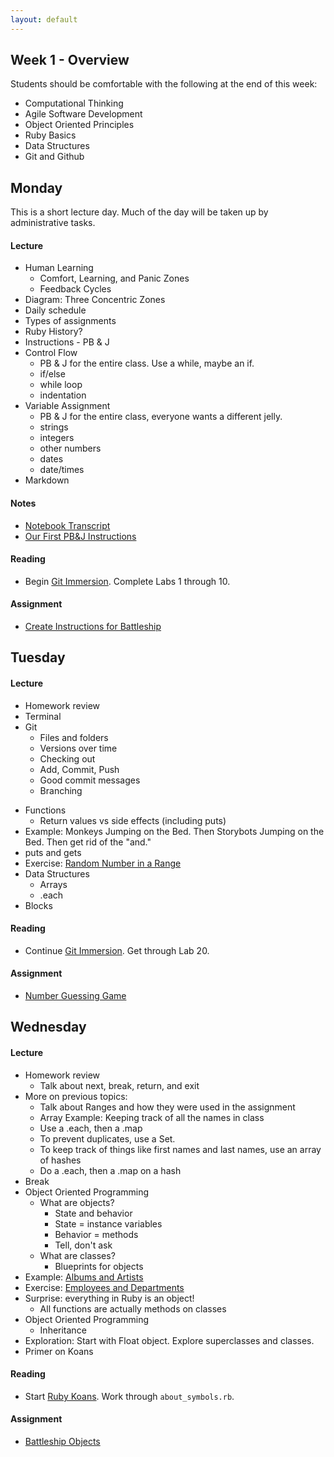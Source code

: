 ```yaml
---
layout: default
---
```


## Week 1 - Overview

Students should be comfortable with the following at the end of this week:

* Computational Thinking
* Agile Software Development
* Object Oriented Principles
* Ruby Basics
* Data Structures
* Git and Github

## Monday

This is a short lecture day.  Much of the day will be taken up by administrative tasks.

#### Lecture

* Human Learning
  * Comfort, Learning, and Panic Zones
  <!-- My job is to keep you at the outer edge of the Learning Zone -->
  * Feedback Cycles
  <!-- They're important in life. The shorter and more frequent they are, the better. -->
  <!-- You'll be giving the TA daily reports on where you are in the zones. -->
  <!-- 1-6 for lecture, 1-6 for assignment, # of hours for assignment. -->
* Diagram: Three Concentric Zones
* Daily schedule
* Types of assignments
* Ruby History?
* Instructions - PB & J
* Control Flow
  * PB & J for the entire class.  Use a while, maybe an if.
  * if/else
  * while loop
  * indentation
* Variable Assignment
  * PB & J for the entire class, everyone wants a different jelly.
  * strings
  * integers
  * other numbers
  * dates
  * date/times
* Markdown

#### Notes

* [Notebook Transcript](w1m.html)
* [Our First PB&J Instructions](w1m_pbj.md)

#### Reading

* Begin [Git Immersion](http://gitimmersion.com/).  Complete Labs 1 through 10.

#### Assignment

* [Create Instructions for Battleship](https://github.com/tiyd-rails-2015-01/battleship_instructions)

## Tuesday

#### Lecture

* Homework review
* Terminal
* Git
  * Files and folders
  * Versions over time
  * Checking out
  * Add, Commit, Push
  * Good commit messages
  * Branching
<!-- * Exercise: [My First Git Repo](https://github.com/masonfmatthews/rails_assignments/tree/master/exercises/my_first_git_repo) -->
* Functions
  * Return values vs side effects (including puts)
* Example: Monkeys Jumping on the Bed.  Then Storybots Jumping on the Bed.  Then get rid of the "and."
* puts and gets
* Exercise: [Random Number in a Range](https://github.com/masonfmatthews/rails_assignments/tree/master/exercises/random_in_range)
* Data Structures
  * Arrays
  * .each
* Blocks

#### Reading

* Continue [Git Immersion](http://gitimmersion.com/).  Get through Lab 20.

#### Assignment

* [Number Guessing Game](https://github.com/tiyd-rails-2015-01/number_guessing)

## Wednesday

#### Lecture

* Homework review
  * Talk about next, break, return, and exit
* More on previous topics:
  * Talk about Ranges and how they were used in the assignment
  * Array Example: Keeping track of all the names in class
  * Use a .each, then a .map
  * To prevent duplicates, use a Set.
  * To keep track of things like first names and last names, use an array of hashes
  * Do a .each, then a .map on a hash
* Break
* Object Oriented Programming
  * What are objects?
    * State and behavior
    * State = instance variables
    * Behavior = methods
    * Tell, don't ask
  * What are classes?
    * Blueprints for objects
* Example: [Albums and Artists](https://github.com/masonfmatthews/rails_assignments/tree/master/exercises/albums_and_artists)
* Exercise: [Employees and Departments](https://github.com/masonfmatthews/rails_assignments/tree/master/exercises/employees_and_departments)
* Surprise: everything in Ruby is an object!
  * All functions are actually methods on classes
* Object Oriented Programming
  * Inheritance
* Exploration: Start with Float object.  Explore superclasses and classes.
* Primer on Koans

#### Reading

* Start [Ruby Koans](http://rubykoans.com/).  Work through `about_symbols.rb`.

#### Assignment

* [Battleship Objects](https://github.com/tiyd-rails-2015-01/battleship_objects)

<!--
Still haven't done:
* git branching
* Symbols
* .reduce, .select, .reject
* Trying to change an array in an outer scope inside a called function.

## Thursday

#### Lecture

* Homework review and Koans check-in
* More on inheritance.  Examples.
* Exercise: [National Expressions](https://github.com/masonfmatthews/rails_assignments/tree/master/exercises/national_expressions)
* Testing
  * MiniTest
  * Unit testing on models.
* Example: [Parental Test](https://github.com/masonfmatthews/rails_assignments/tree/master/exercises/parental_test)
* Exercise: [OddArray](https://github.com/masonfmatthews/rails_assignments/tree/master/exercises/odd_array)

## Weekend Assignment - As Individuals

[Battleship!!](https://github.com/masonfmatthews/rails_assignments/tree/master/projects/battleship)

-->
